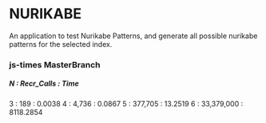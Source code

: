 # NURIKABE
An application to test Nurikabe Patterns, and generate all possible nurikabe patterns for the selected index. 

### js-times MasterBranch
  ##### N : Recr_Calls : Time
  3 :        189 :    0.0038
  4 :      4,736 :    0.0867
  5 :    377,705 :   13.2519
  6 : 33,379,000 : 8118.2854
